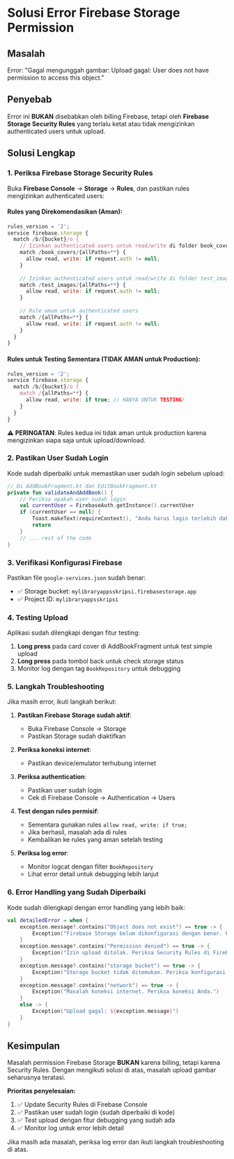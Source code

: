 # Solusi Error Firebase Storage Permission

## Masalah
Error: "Gagal mengunggah gambar: Upload gagal: User does not have permission to access this object."

## Penyebab
Error ini **BUKAN** disebabkan oleh billing Firebase, tetapi oleh **Firebase Storage Security Rules** yang terlalu ketat atau tidak mengizinkan authenticated users untuk upload.

## Solusi Lengkap

### 1. Periksa Firebase Storage Security Rules

Buka **Firebase Console** → **Storage** → **Rules**, dan pastikan rules mengizinkan authenticated users:

#### Rules yang Direkomendasikan (Aman):
```javascript
rules_version = '2';
service firebase.storage {
  match /b/{bucket}/o {
    // Izinkan authenticated users untuk read/write di folder book_covers
    match /book_covers/{allPaths=**} {
      allow read, write: if request.auth != null;
    }
    
    // Izinkan authenticated users untuk read/write di folder test_images (untuk testing)
    match /test_images/{allPaths=**} {
      allow read, write: if request.auth != null;
    }
    
    // Rule umum untuk authenticated users
    match /{allPaths=**} {
      allow read, write: if request.auth != null;
    }
  }
}
```

#### Rules untuk Testing Sementara (TIDAK AMAN untuk Production):
```javascript
rules_version = '2';
service firebase.storage {
  match /b/{bucket}/o {
    match /{allPaths=**} {
      allow read, write: if true; // HANYA UNTUK TESTING!
    }
  }
}
```

⚠️ **PERINGATAN**: Rules kedua ini tidak aman untuk production karena mengizinkan siapa saja untuk upload/download.

### 2. Pastikan User Sudah Login

Kode sudah diperbaiki untuk memastikan user sudah login sebelum upload:

```kotlin
// Di AddBookFragment.kt dan EditBookFragment.kt
private fun validateAndAddBook() {
    // Periksa apakah user sudah login
    val currentUser = FirebaseAuth.getInstance().currentUser
    if (currentUser == null) {
        Toast.makeText(requireContext(), "Anda harus login terlebih dahulu", Toast.LENGTH_LONG).show()
        return
    }
    // ... rest of the code
}
```

### 3. Verifikasi Konfigurasi Firebase

Pastikan file `google-services.json` sudah benar:
- ✅ Storage bucket: `mylibraryappsskripsi.firebasestorage.app`
- ✅ Project ID: `mylibraryappsskripsi`

### 4. Testing Upload

Aplikasi sudah dilengkapi dengan fitur testing:

1. **Long press** pada card cover di AddBookFragment untuk test simple upload
2. **Long press** pada tombol back untuk check storage status
3. Monitor log dengan tag `BookRepository` untuk debugging

### 5. Langkah Troubleshooting

Jika masih error, ikuti langkah berikut:

1. **Pastikan Firebase Storage sudah aktif**:
   - Buka Firebase Console → Storage
   - Pastikan Storage sudah diaktifkan

2. **Periksa koneksi internet**:
   - Pastikan device/emulator terhubung internet

3. **Periksa authentication**:
   - Pastikan user sudah login
   - Cek di Firebase Console → Authentication → Users

4. **Test dengan rules permisif**:
   - Sementara gunakan rules `allow read, write: if true;`
   - Jika berhasil, masalah ada di rules
   - Kembalikan ke rules yang aman setelah testing

5. **Periksa log error**:
   - Monitor logcat dengan filter `BookRepository`
   - Lihat error detail untuk debugging lebih lanjut

### 6. Error Handling yang Sudah Diperbaiki

Kode sudah dilengkapi dengan error handling yang lebih baik:

```kotlin
val detailedError = when {
    exception.message?.contains("Object does not exist") == true -> {
        Exception("Firebase Storage belum dikonfigurasi dengan benar. Pastikan Storage sudah diaktifkan di Firebase Console.")
    }
    exception.message?.contains("Permission denied") == true -> {
        Exception("Izin upload ditolak. Periksa Security Rules di Firebase Storage.")
    }
    exception.message?.contains("storage bucket") == true -> {
        Exception("Storage bucket tidak ditemukan. Periksa konfigurasi Firebase di google-services.json.")
    }
    exception.message?.contains("network") == true -> {
        Exception("Masalah koneksi internet. Periksa koneksi Anda.")
    }
    else -> {
        Exception("Upload gagal: ${exception.message}")
    }
}
```

## Kesimpulan

Masalah permission Firebase Storage **BUKAN** karena billing, tetapi karena Security Rules. Dengan mengikuti solusi di atas, masalah upload gambar seharusnya teratasi.

**Prioritas penyelesaian:**
1. ✅ Update Security Rules di Firebase Console
2. ✅ Pastikan user sudah login (sudah diperbaiki di kode)
3. ✅ Test upload dengan fitur debugging yang sudah ada
4. ✅ Monitor log untuk error lebih detail

Jika masih ada masalah, periksa log error dan ikuti langkah troubleshooting di atas.